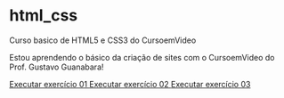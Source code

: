  # html_css
 Curso basico de HTML5 e CSS3 do CursoemVideo

 Estou aprendendo o básico da criação de sites com o CursoemVideo do Prof. Gustavo Guanabara!

 <a href="https://michelsouza-tech.github.io/html_css/md01/exercicios/ex01/index.html">Executar exercício 01
 <a href="https://michelsouza-tech.github.io/html_css/md01/exercicios/ex02/index.html">Executar exercício 02
 <a href="https://michelsouza-tech.github.io/html_css/md01/exercicios/ex03/index.html">Executar exercício 03
